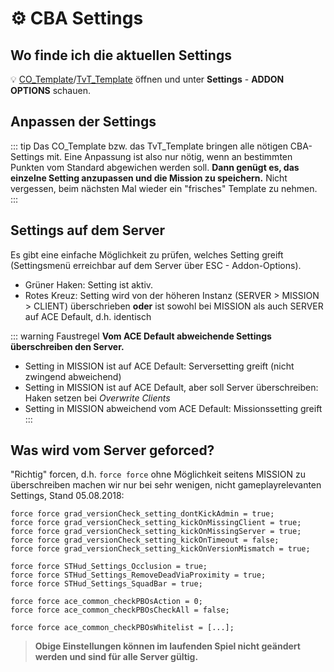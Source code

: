 # :gear: CBA Settings

## Wo finde ich die aktuellen Settings
:bulb: [CO_Template](https://github.com/gruppe-adler/CO_Template.VR/releases)/[TvT_Template](https://github.com/gruppe-adler/TvT_Template.VR/releases) öffnen und unter **Settings** - **ADDON OPTIONS** schauen.

## Anpassen der Settings
::: tip
Das CO_Template bzw. das TvT_Template bringen alle nötigen CBA-Settings mit. Eine Anpassung ist also nur nötig, wenn an bestimmten Punkten vom Standard abgewichen werden soll. **Dann genügt es, das einzelne Setting anzupassen und die Mission zu speichern.** Nicht vergessen, beim nächsten Mal wieder ein "frisches" Template zu nehmen.
:::

## Settings auf dem Server
Es gibt eine einfache Möglichkeit zu prüfen, welches Setting greift (Settingsmenü erreichbar auf dem Server über ESC - Addon-Options). 
* Grüner Haken: Setting ist aktiv. 
* Rotes Kreuz: Setting wird von der höheren Instanz (SERVER > MISSION > CLIENT) überschrieben **oder** ist sowohl bei MISSION als auch SERVER auf ACE Default, d.h. identisch

::: warning Faustregel
**Vom ACE Default abweichende Settings überschreiben den Server.**
* Setting in MISSION ist auf ACE Default: Serversetting greift (nicht zwingend abweichend)
* Setting in MISSION ist auf ACE Default, aber soll Server überschreiben: Haken setzen bei *Overwrite Clients*
* Setting in MISSION abweichend vom ACE Default: Missionssetting greift
:::


## Was wird vom Server geforced?
"Richtig" forcen, d.h. `force force` ohne Möglichkeit seitens MISSION zu überschreiben machen wir nur bei sehr wenigen, nicht gameplayrelevanten Settings, Stand 05.08.2018:

```
force force grad_versionCheck_setting_dontKickAdmin = true;
force force grad_versionCheck_setting_kickOnMissingClient = true;
force force grad_versionCheck_setting_kickOnMissingServer = true;
force force grad_versionCheck_setting_kickOnTimeout = false;
force force grad_versionCheck_setting_kickOnVersionMismatch = true;

force force STHud_Settings_Occlusion = true;
force force STHud_Settings_RemoveDeadViaProximity = true;
force force STHud_Settings_SquadBar = true;

force force ace_common_checkPBOsAction = 0;
force force ace_common_checkPBOsCheckAll = false;

force force ace_common_checkPBOsWhitelist = [...];
```


> **Obige Einstellungen können im laufenden Spiel nicht geändert werden und sind für alle Server gültig.**
